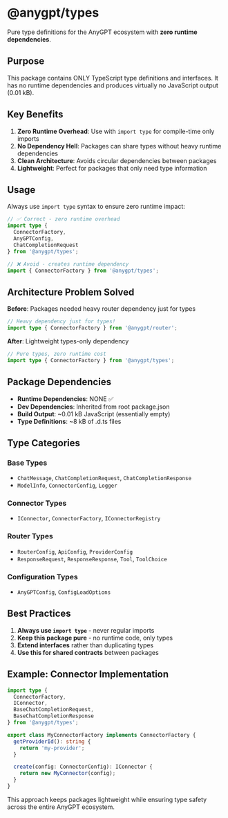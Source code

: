 # @anygpt/types

Pure type definitions for the AnyGPT ecosystem with **zero runtime dependencies**.

## Purpose

This package contains ONLY TypeScript type definitions and interfaces. It has no runtime dependencies and produces virtually no JavaScript output (0.01 kB). 

## Key Benefits

1. **Zero Runtime Overhead**: Use with `import type` for compile-time only imports
2. **No Dependency Hell**: Packages can share types without heavy runtime dependencies  
3. **Clean Architecture**: Avoids circular dependencies between packages
4. **Lightweight**: Perfect for packages that only need type information

## Usage

Always use `import type` syntax to ensure zero runtime impact:

```typescript
// ✅ Correct - zero runtime overhead
import type { 
  ConnectorFactory, 
  AnyGPTConfig,
  ChatCompletionRequest 
} from '@anygpt/types';

// ❌ Avoid - creates runtime dependency
import { ConnectorFactory } from '@anygpt/types';
```

## Architecture Problem Solved

**Before**: Packages needed heavy router dependency just for types
```typescript
// Heavy dependency just for types!
import type { ConnectorFactory } from '@anygpt/router';
```

**After**: Lightweight types-only dependency
```typescript
// Pure types, zero runtime cost
import type { ConnectorFactory } from '@anygpt/types';
```

## Package Dependencies

- **Runtime Dependencies**: NONE ✅
- **Dev Dependencies**: Inherited from root package.json
- **Build Output**: ~0.01 kB JavaScript (essentially empty)
- **Type Definitions**: ~8 kB of .d.ts files

## Type Categories

### Base Types
- `ChatMessage`, `ChatCompletionRequest`, `ChatCompletionResponse`
- `ModelInfo`, `ConnectorConfig`, `Logger`

### Connector Types  
- `IConnector`, `ConnectorFactory`, `IConnectorRegistry`

### Router Types
- `RouterConfig`, `ApiConfig`, `ProviderConfig`
- `ResponseRequest`, `ResponseResponse`, `Tool`, `ToolChoice`

### Configuration Types
- `AnyGPTConfig`, `ConfigLoadOptions`

## Best Practices

1. **Always use `import type`** - never regular imports
2. **Keep this package pure** - no runtime code, only types
3. **Extend interfaces** rather than duplicating types
4. **Use this for shared contracts** between packages

## Example: Connector Implementation

```typescript
import type { 
  ConnectorFactory, 
  IConnector,
  BaseChatCompletionRequest,
  BaseChatCompletionResponse 
} from '@anygpt/types';

export class MyConnectorFactory implements ConnectorFactory {
  getProviderId(): string {
    return 'my-provider';
  }

  create(config: ConnectorConfig): IConnector {
    return new MyConnector(config);
  }
}
```

This approach keeps packages lightweight while ensuring type safety across the entire AnyGPT ecosystem.
